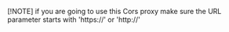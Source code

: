 [!NOTE] if you are going to use this Cors proxy make sure the URL parameter starts with 'https://' or 'http://'
